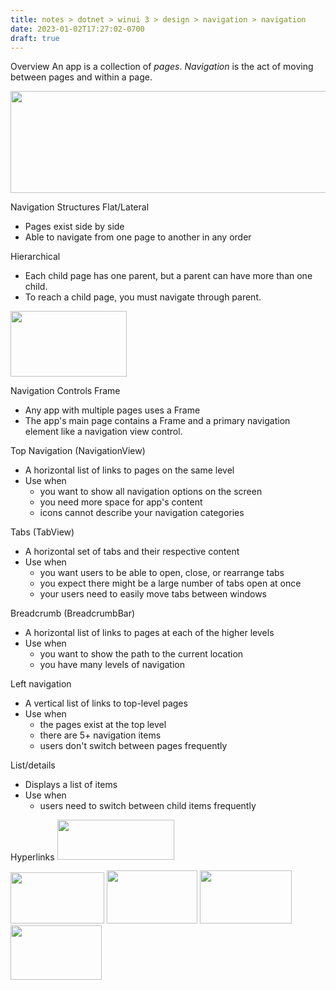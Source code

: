 ```yaml
---
title: notes > dotnet > winui 3 > design > navigation > navigation
date: 2023-01-02T17:27:02-0700
draft: true
---
```

Overview
An app is a collection of *pages*. *Navigation* is the act of moving between pages and within a page.

<img src="media/DESIGN_Navigation-image1.png" style="width:6.00833in;height:1.69167in" />

Navigation Structures
Flat/Lateral
- Pages exist side by side
- Able to navigate from one page to another in any order

Hierarchical
- Each child page has one parent, but a parent can have
more than one child.
- To reach a child page, you must navigate through parent.
<img src="media/DESIGN_Navigation-image2.png" style="width:1.94167in;height:1.09167in" />

Navigation Controls
Frame
- Any app with multiple pages uses a Frame
- The app's main page contains a Frame and a primary navigation
element like a navigation view control.

Top Navigation (NavigationView)
- A horizontal list of links to pages on the same level
- Use when
  - you want to show all navigation options on the screen
  - you need more space for app's content
  - icons cannot describe your navigation categories

Tabs (TabView)
- A horizontal set of tabs and their respective content
- Use when
  - you want users to be able to open, close, or rearrange tabs
  - you expect there might be a large number of tabs open at once
  - your users need to easily move tabs between windows

Breadcrumb (BreadcrumbBar)
- A horizontal list of links to pages at each of the higher levels
- Use when
  - you want to show the path to the current location
  - you have many levels of navigation

Left navigation
- A vertical list of links to top-level pages
- Use when
  - the pages exist at the top level
  - there are 5+ navigation items
  - users don't switch between pages frequently

List/details
- Displays a list of items
- Use when
  - users need to switch between child items frequently

Hyperlinks
<img src="media/DESIGN_Navigation-image3.png" style="width:1.95in;height:0.675in" />

<img src="media/DESIGN_Navigation-image4.png" style="width:1.56667in;height:0.85833in" />

<img src="media/DESIGN_Navigation-image5.png" style="width:1.50833in;height:0.88333in" />

<img src="media/DESIGN_Navigation-image6.png" style="width:1.53333in;height:0.88333in" />

<img src="media/DESIGN_Navigation-image7.png" style="width:1.525in;height:0.90833in" />



